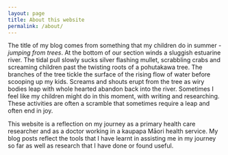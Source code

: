 ```yaml
---
layout: page
title: About this website
permalink: /about/
---
```


The title of my blog comes from something that my children do in summer - *jumping from trees*. At the bottom of our section winds a sluggish estuarine river. The tidal pull slowly sucks silver flashing mullet, scrabbling crabs and screaming children past the twisting roots of a pohutakawa tree. The branches of the tree tickle the surface of the rising flow of water before scooping up my kids. Screams and shouts erupt from the tree as wiry bodies leap with whole hearted abandon back into the river. Sometimes I feel like my children might do in this moment, with writing and researching. These activities are often a scramble that sometimes require a leap and often end in joy.

This website is a reflection on my journey as a primary health care researcher and as a doctor working in a kaupapa Māori health service. My blog posts reflect the tools that I have learnt in assisting me in my journey so far as well as research that I have done or found useful. 